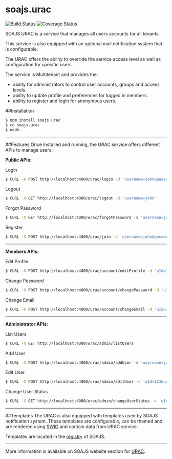 # soajs.urac
[![Build Status](https://travis-ci.org/soajs/soajs.urac.svg?branch=master)](https://travis-ci.org/soajs/soajs.urac)
[![Coverage Status](https://coveralls.io/repos/soajs/soajs.urac/badge.png)](https://coveralls.io/r/soajs/soajs.urac)

SOAJS URAC is a service that manages all users accounts for all tenants.

This service is also equipped with an optional mail notification system that is configurable.

The URAC offers the ability to override the service access level as well as configuration for specific users.

The service is Multitenant and provides the:

* ability for administrators to control user accounts, groups and access levels.
* ability to update profile and preferences for logged in members.
* ability to register and login for anonymous users.


##Installation

```sh
$ npm install soajs.urac
$ cd soajs.urac
$ node.
```

---

##Features
Once Installed and running, the URAC service offers different APIs to manage users:

**Public APIs:**

Login
```bash
$ CURL -X POST http://localhost:4000/urac/login -d 'username=john&password=johnpassword'
```
Logout
```bash
$ CURL -X GET http://localhost:4000/urac/logout -d 'username=john'
```
Forgot Password
```bash
$ CURL -X GET http://localhost:4000/urac/forgotPassword -d 'username=john&email=johndoe@domain.com'
```
Register
```bash
$ CURL -X POST http://localhost:4000/urac/join -d 'username=john&password=johnpassword&firstName=John&lastName=Doe&email=johndoe@domain.com'
```

---

**Members APIs:**

Edit Profile
```bash
$ CURL -X POST http://localhost:4000/urac/account/editProfile -d 'uId=123&username=john&firstName=John&lastName=Doe&profile={'gender':'male'}'
```
Change Password
```bash
$ CURL -X POST http://localhost:4000/urac/account/changePassword -d 'uId=123&oldPassword=johnoldpassword&password=johnpassword&confirmation=johnpassword'
```
Change Email
```bash
$ CURL -X POST http://localhost:4000/urac/account/changeEmail -d 'uId=123&email=newemail@domain.com'
```

---

**Administrator APIs:**

List Users
```bash
$ CURL -X GET http://localhost:4000/urac/admin/listUsers
```
Add User
```bash
$ CURL -X POST http://localhost:4000/urac/admin/addUser -d 'username=john&firstName=John&lastName=Doe&email=johndoe@domain.com'
```
Edit User
```bash
$ CURL -X POST http://localhost:4000/urac/admin/editUser -d 'uId=123&username=john&firstName=John&lastName=Doe&email=johndoe@domain.com&status=active'
```
Change User Status
```bash
$ CURL -X GET http://localhost:4000/urac/admin/changeUserStatus -d 'uId=123&status=active'
```

---

##Templates
The URAC is also equipped with templates used by SOAJS notification system.
These templates are configurable, can be themed and are rendered using [SWIG](http://www.swig.org) and contain data from URAC service.

Templates are located in the [registry](https://soajsorg.atlassian.net/wiki/spaces/SOAJ/pages/61354289/Registry) of SOAJS.

---

More information is available on SOAJS website section for [URAC](https://soajsorg.atlassian.net/wiki/spaces/URAC).